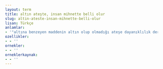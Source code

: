 ```yaml
---
layout: term
title: altın ateşte, insan mihnette belli olur
slug: altin-ateste-insan-mihnette-belli-olur
lisan: Türkçe
anlamlar:
- '"altına benzeyen maddenin altın olup olmadığı ateşe dayanıklılık derecesi ile anlaşıldığı gibi bir kişinin değeri de sıkıntılara katlanma, zorlukları yenme ve benliğini koruma gücü ile ölçülür" anlamında kullanılan bir söz'
ozellikler:
- - ''
ornekler:
- - ''
orneklerkaynak:
- - ''
---
```

